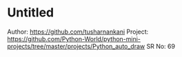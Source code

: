 # Untitled

Author: https://github.com/tusharnankani
Project: https://github.com/Python-World/python-mini-projects/tree/master/projects/Python_auto_draw
SR No: 69
